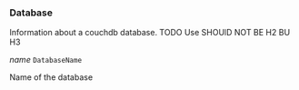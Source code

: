 

### Database  


Information about a couchdb database. TODO Use SHOUlD NOT BE H2 BU H3

  
<article>

*name* `DatabaseName` 

Name of the database

</article>


